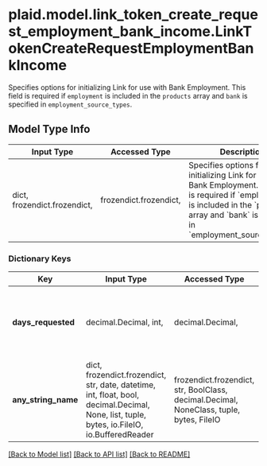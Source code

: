 # plaid.model.link_token_create_request_employment_bank_income.LinkTokenCreateRequestEmploymentBankIncome

Specifies options for initializing Link for use with Bank Employment. This field is required if `employment` is included in the `products` array and `bank` is specified in `employment_source_types`.

## Model Type Info
Input Type | Accessed Type | Description | Notes
------------ | ------------- | ------------- | -------------
dict, frozendict.frozendict,  | frozendict.frozendict,  | Specifies options for initializing Link for use with Bank Employment. This field is required if &#x60;employment&#x60; is included in the &#x60;products&#x60; array and &#x60;bank&#x60; is specified in &#x60;employment_source_types&#x60;. | 

### Dictionary Keys
Key | Input Type | Accessed Type | Description | Notes
------------ | ------------- | ------------- | ------------- | -------------
**days_requested** | decimal.Decimal, int,  | decimal.Decimal,  | The number of days of data to request for the Bank Employment product. | 
**any_string_name** | dict, frozendict.frozendict, str, date, datetime, int, float, bool, decimal.Decimal, None, list, tuple, bytes, io.FileIO, io.BufferedReader | frozendict.frozendict, str, BoolClass, decimal.Decimal, NoneClass, tuple, bytes, FileIO | any string name can be used but the value must be the correct type | [optional]

[[Back to Model list]](../../README.md#documentation-for-models) [[Back to API list]](../../README.md#documentation-for-api-endpoints) [[Back to README]](../../README.md)

